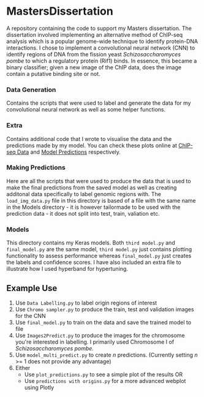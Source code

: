 # MastersDissertation
 A repository containing the code to support my Masters dissertation. The dissertation involved implementing an alternative method of ChIP-seq analysis which is a popular genome-wide technique to identify protein-DNA interactions. I chose to implement a convolutional neural network (CNN) to identify regions of DNA from the fission yeast <i>Schizosaccharomyces pombe</i> to which a regulatory protein (Rif1) binds. In essence, this became a binary classifier; given a new image of the ChIP data, does the image contain a putative binding site or not.
 
### Data Generation
Contains the scripts that were used to label and generate the data for my convolutional neural network as well as some helper functions. 

### Extra
Contains additional code that I wrote to visualise the data and the predictions made by my model. You can check these plots online at [ChIP-seq Data](http://lukejones.co.uk/chip_plot.html) and [Model Predictions](http://lukejones.co.uk/chip_predictions.html) respectively.

### Making Predictions
Here are all the scripts that were used to produce the data that is used to make the final predictions from the saved model as well as creating additonal data specifically to label genomic regions with. The ```load_img_data.py``` file in this directory is based of a file with the same name in the Models directory - it is however tailormade to be used with the prediction data - it does not split into test, train, valiation etc.

### Models
This directory contains my Keras models. Both ```third model.py``` and ```final_model.py``` are the same model, ```third model.py``` just contains plotting functionality to assess performance whereas ```final_model.py``` just creates the labels and confidence scores. I have also included an extra file to illustrate how I used hyperband for hypertuning. 

 
## Example Use
 1. Use ```Data Labelling.py``` to label origin regions of interest
 2. Use ```Chromo sampler.py``` to produce the train, test and validation images for the CNN
 3. Use ```final_model.py``` to train on the data and save the trained model to file
 4. Use ```Images2Predict.py``` to produce the images for the chromosome you're interested in labelling. I primarily used Chromosome I of <i>
Schizosaccharomyces pombe</i>.
 5. Use ```model_multi_predict.py``` to create <i>n</i> predictions. (Currently setting <i>n</i> >= 1 does not provide any advantage)
 6. Either
    - Use ```plot_predictions.py``` to see a simple plot of the results 
   OR
    - Use ```predictions with origins.py``` for a more advanced webplot using Plotly
 
